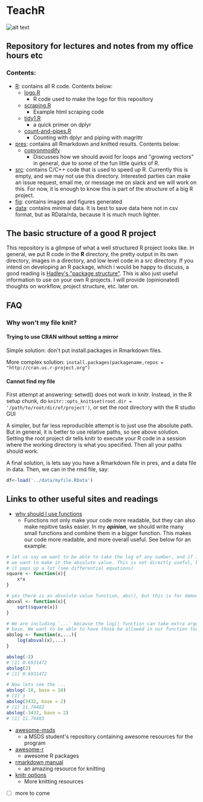 # TeachR
![alt text](https://imgur.com/gOXtA3f.jpg)
## Repository for lectures and notes from my office hours etc

### Contents:
* [R](R/): contains all R code. Contents below:
	* [logo.R](R/logo.R)
		* R code used to make the logo for this repository
	* [scraping.R](R/scraping.R)
		* Example html scraping code
	* [tidy1.R](R/tidy1.R)
		* a quick primer on dplyr
	* [count-and-pipes.R](R/count-and-pipes.R)
		* Counting with dplyr and piping with magrittr 
* [pres](pres/): contains all Rmarkdown and knitted results. Contents below:
	* [copyonmodify](pres/copyonmodify.md)
		* Discusses how we should avoid for loops and "growing vectors" in general, due to some of the fun little quirks of R.
* [src](src/): contains C/C++ code that is used to speed up R. Currently this is empty, and we may not use this directory. Interested parties can make an issue request, email me, or message me on slack and we will work on this. For now, it is enough to know this is part of the structure of a big R project.
* [fig](fig/): contains images and figures generated
* [data](data/): contains minimal data. It is best to save data here not in csv format, but as RData/rda, because it is much much lighter.





## The basic structure of a good R project

This repository is a glimpse of what a well structured R project looks like. In general, we put R code in the **R** directory, the pretty output in its own directory, images in a directory, and low level code in a src directory. If you intend on developing an R package, which i would be happy to discuss, a good reading is [Hadley's "package structure"](http://r-pkgs.had.co.nz/package.html). This is also just useful information to use on your own R projects. I will provide (opinionated) thoughts on workflow, project structure, etc. later on.

## FAQ

### Why won't my file knit?

#### Trying to use CRAN without setting a mirror

Simple solution: don't put install.packages in Rmarkdown files.

More complex solution: `install.packages(packagename,repos = "http://cran.us.r-project.org")`

#### Cannot find my file

First attempt at answering: setwd() does not work in knitr. Instead, in the R setup chunk, do `knitr::opts_knit$set(root.dir = '/path/to/root/dir/of/project')`, or set the root directory with the R studio GUI

A simpler, but far less reproducible attempt is to just use the absolute path. But in general, it is better to use relative paths, so see above solution. Setting the root project dir tells knitr to execute your R code in a session where the working directory is what you specified. Then all your paths should work. 

A final solution, is lets say you have a Rmarkdown file in pres, and a data file in data. Then, we can in the rmd file, say:

```R
df<-load('../data/myfile.RData')
```

## Links to other useful sites and readings
* [why should I use functions](https://nicercode.github.io/guides/functions/)
	* Functions not only make your code more readable, but they can also make repitive tasks easier. In my ***opinion***, we should write many small functions and combine them in a bigger function. This makes our code more readable, and more overall useful. See below for an example:
```R
# let us say we want to be able to take the log of any number, and if it is negative
# we want to make it the absolute value. This is not directly useful, but in math
# it pops up a lot (see differential equations)
square <- function(x){
	x*x
}

# yes there is an absolute value function, abs(), but this is for demonstration purpuses
absval <- function(x){
	sqrt(square(x))
}

# We are including `...` because the log() function can take extra arguments, e.g.
# base. We want to be able to have those be allowed in our function too.
abslog <- function(x,...){
	log(absval(x),...)
}

abslog(-2)
# [1] 0.6931472
abslog(2)
# [1] 0.6931472

# Now lets see the ...
abslog(-10, base = 10)
# [1] 1
abslog(3432, base = 2)
# [1] 11.74483
abslog(-3432, base = 2)
# [1] 11.74483
```

* [awesome-msds](https://github.com/drake-smu/awesome-msds-smu)
	* a MSDS student's repository containing awesome resources for the program 
* [awesome-r](https://awesome-r.com/#awesome-r)
	* awesome R packages
* [rmarkdown manual](https://bookdown.org/yihui/rmarkdown/)
	* an amazing resource for knitting
* [knitr options](https://yihui.name/knitr/options/) 
	* More knitting resources


- [ ] more to come
